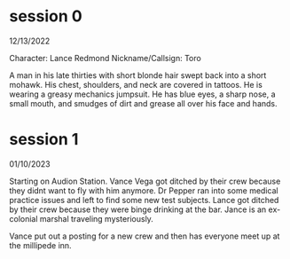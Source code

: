 # session 0
12/13/2022

Character: Lance Redmond
Nickname/Callsign: Toro

A man in his late thirties with short blonde hair swept back into a short mohawk. His chest, shoulders, and neck are covered in tattoos. He is wearing a greasy mechanics jumpsuit. He has blue eyes, a sharp nose, a small mouth, and smudges of dirt and grease all over his face and hands.

# session 1
01/10/2023

Starting on Audion Station. Vance Vega got ditched by their crew because they didnt want to fly with him anymore.
Dr Pepper ran into some medical practice issues and left to find some new test subjects. Lance got ditched by their
crew because they were binge drinking at the bar. Jance is an ex-colonial marshal traveling mysteriously.

Vance put out a posting for a new crew and then has everyone meet up at the millipede inn.
